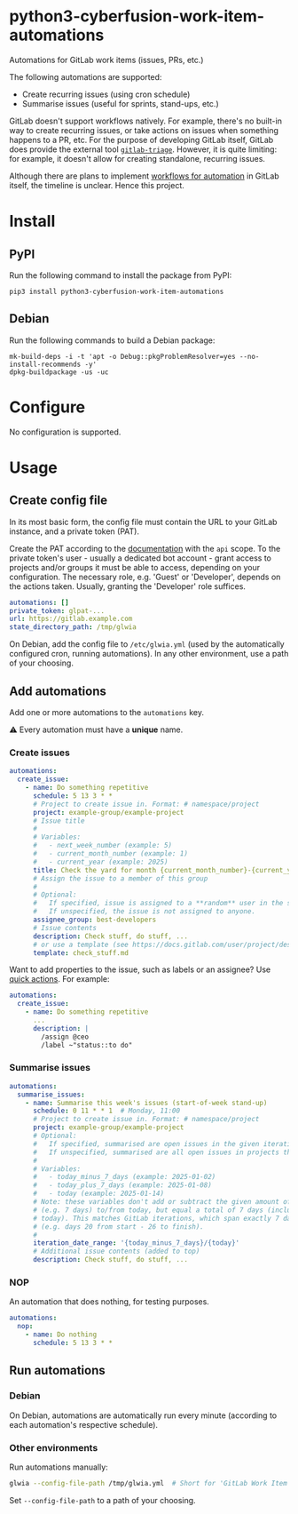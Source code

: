 # python3-cyberfusion-work-item-automations

Automations for GitLab work items (issues, PRs, etc.)

The following automations are supported:

* Create recurring issues (using cron schedule)
* Summarise issues (useful for sprints, stand-ups, etc.)

GitLab doesn't support workflows natively. For example, there's no built-in way to create recurring issues, or take actions on issues when something happens to a PR, etc.
For the purpose of developing GitLab itself, GitLab does provide the external tool [`gitlab-triage`](https://gitlab.com/gitlab-org/ruby/gems/gitlab-triage). However, it is quite limiting: for example, it doesn't allow for creating standalone, recurring issues.

Although there are plans to implement [workflows for automation](https://handbook.gitlab.com/handbook/engineering/architecture/design-documents/autoflow/) in GitLab itself, the timeline is unclear. Hence this project.

# Install

## PyPI

Run the following command to install the package from PyPI:

    pip3 install python3-cyberfusion-work-item-automations

## Debian

Run the following commands to build a Debian package:

    mk-build-deps -i -t 'apt -o Debug::pkgProblemResolver=yes --no-install-recommends -y'
    dpkg-buildpackage -us -uc

# Configure

No configuration is supported.

# Usage

## Create config file

In its most basic form, the config file must contain the URL to your GitLab instance, and a private token (PAT).

Create the PAT according to the [documentation](https://docs.gitlab.com/ee/user/profile/personal_access_tokens.html#create-a-personal-access-token) with the `api` scope.
To the private token's user - usually a dedicated bot account - grant access to projects and/or groups it must be able to access, depending on your configuration.
The necessary role, e.g. 'Guest' or 'Developer', depends on the actions taken. Usually, granting the 'Developer' role suffices.

```yaml
automations: []
private_token: glpat-...
url: https://gitlab.example.com
state_directory_path: /tmp/glwia
```

On Debian, add the config file to `/etc/glwia.yml` (used by the automatically configured cron, running automations).
In any other environment, use a path of your choosing.

## Add automations

Add one or more automations to the `automations` key.

⚠️ Every automation must have a **unique** name.

### Create issues

```yaml
automations:
  create_issue:
    - name: Do something repetitive
      schedule: 5 13 3 * *
      # Project to create issue in. Format: # namespace/project
      project: example-group/example-project
      # Issue title
      #
      # Variables:
      #   - next_week_number (example: 5)
      #   - current_month_number (example: 1)
      #   - current_year (example: 2025)
      title: Check the yard for month {current_month_number}-{current_year}
      # Assign the issue to a member of this group
      #
      # Optional:
      #   If specified, issue is assigned to a **random** user in the specified group.
      #   If unspecified, the issue is not assigned to anyone.
      assignee_group: best-developers
      # Issue contents
      description: Check stuff, do stuff, ...
      # or use a template (see https://docs.gitlab.com/user/project/description_templates/#create-an-issue-template)
      template: check_stuff.md
```

Want to add properties to the issue, such as labels or an assignee?
Use [quick actions](https://docs.gitlab.com/ee/user/project/quick_actions.html#issues-merge-requests-and-epics).
For example:

```yaml
automations:
  create_issue:
    - name: Do something repetitive
      ...
      description: |
        /assign @ceo
        /label ~"status::to do"
```

### Summarise issues

```yaml
automations:
  summarise_issues:
    - name: Summarise this week's issues (start-of-week stand-up)
      schedule: 0 11 * * 1  # Monday, 11:00
      # Project to create issue in. Format: # namespace/project
      project: example-group/example-project
      # Optional:
      #   If specified, summarised are open issues in the given iteration.
      #   If unspecified, summarised are all open issues in projects that the bot can access.
      #
      # Variables:
      #   - today_minus_7_days (example: 2025-01-02)
      #   - today_plus_7_days (example: 2025-01-08)
      #   - today (example: 2025-01-14)
      # Note: these variables don't add or subtract the given amount of days
      # (e.g. 7 days) to/from today, but equal a total of 7 days (including
      # today). This matches GitLab iterations, which span exactly 7 days
      # (e.g. days 20 from start - 26 to finish).
      #
      iteration_date_range: '{today_minus_7_days}/{today}'
      # Additional issue contents (added to top)
      description: Check stuff, do stuff, ...
```

### NOP

An automation that does nothing, for testing purposes.

```yaml
automations:
  nop:
    - name: Do nothing
      schedule: 5 13 3 * *
```

## Run automations

### Debian

On Debian, automations are automatically run every minute (according to each automation's respective schedule).

### Other environments

Run automations manually:

```bash
glwia --config-file-path /tmp/glwia.yml  # Short for 'GitLab Work Item Automations'
```

Set `--config-file-path` to a path of your choosing.
